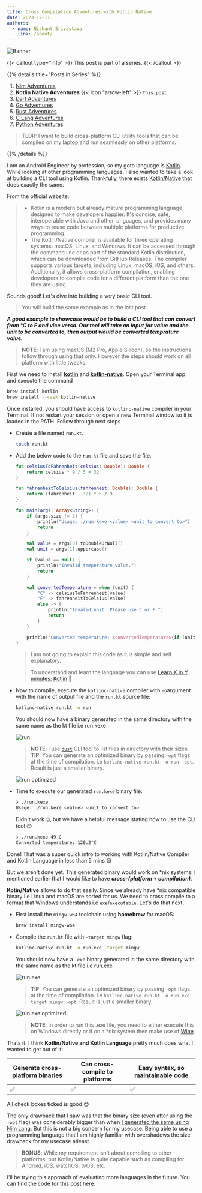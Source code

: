 ```yaml
---
title: Cross Compilation Adventures with Kotlin Native
date: 2023-12-11
authors:
  - name: Nishant Srivastava
    link: /about/
---
```


![Banner](banner.png)

<!--more-->

{{< callout type="info" >}}
This post is part of a series.
{{< /callout >}}

{{% details title="Posts in Series"  %}}

1. [Nim Adventures](/blog/cross-compilation-adventures/cross-compilation-adventures-nim/)
2. **Kotlin Native Adventures** {{< icon "arrow-left" >}} `This post`
3. [Dart Adventures](/blog/cross-compilation-adventures/cross-compilation-adventures-with-dart/)
4. [Go Adventures](/blog/cross-compilation-adventures/cross-compilation-adventures-go/)
5. [Rust Adventures](/blog/cross-compilation-adventures/cross-compilation-adventures-rust/)
6. [C Lang Adventures](/blog/cross-compilation-adventures/cross-compilation-adventures-c/)
7. [Python Adventures](/blog/cross-compilation-adventures/cross-compilation-adventures-python/)

> TLDR: I want to build cross-platform CLI utility tools that can be compiled on my laptop and run seamlessly on other platforms.

{{% /details %}}

I am an Android Engineer by profession, so my goto language is [Kotlin](https://kotlinlang.org/). While looking at other programming languages, I also wanted to take a look at building a CLI tool using Kotlin. Thankfully, there exists [Kotlin/Native](https://kotlinlang.org/docs/native-command-line-compiler.html) that does exactly the same.

From the official website:

> - Kotlin is a modern but already mature programming language designed to make developers happier. It's concise, safe, interoperable with Java and other languages, and provides many ways to reuse code between multiple platforms for productive programming.
> - The Kotlin/Native compiler is available for three operating systems: macOS, Linux, and Windows. It can be accessed through the command line or as part of the standard Kotlin distribution, which can be downloaded from GitHub Releases. The compiler supports various targets, including Linux, macOS, iOS, and others. Additionally, it allows cross-platform compilation, enabling developers to compile code for a different platform than the one they are using.

Sounds good! Let's dive into building a very basic CLI tool.

> You will build the same example as in the last post.

**_A good example to showcase would be to build a CLI tool that can convert from °C to F and vice versa. Our tool will take an input for value and the unit to be converted to, then output would be converted temprature value._**

> **NOTE**: I am using macOS (M2 Pro, Apple Silicon), so the instructions follow through using that only. However the steps should work on all platform with little tweaks.

First we need to install [**kotlin**](https://formulae.brew.sh/formula/kotlin#default) and [**kotlin-native**](https://formulae.brew.sh/cask/kotlin-native#default). Open your Terminal app and execute the command

```sh
brew install kotlin
brew install --cask kotlin-native
```

Once installed, you should have access to `kotlinc-native` compiler in your Terminal. If not restart your session or open a new Terminal window so it is loaded in the PATH. Follow through next steps

- Create a file named `run.kt`.

  ```sh
  touch run.kt
  ```

- Add the below code to the `run.kt` file and save the file.

  ```kotlin
  fun celsiusToFahrenheit(celsius: Double): Double {
      return celsius * 9 / 5 + 32
  }

  fun fahrenheitToCelsius(fahrenheit: Double): Double {
      return (fahrenheit - 32) * 5 / 9
  }

  fun main(args: Array<String>) {
      if (args.size != 2) {
          println("Usage: ./run.kexe <value> <unit_to_convert_to>")
          return
      }

      val value = args[0].toDoubleOrNull()
      val unit = args[1].uppercase()

      if (value == null) {
          println("Invalid temperature value.")
          return
      }

      val convertedTemperature = when (unit) {
          "C" -> celsiusToFahrenheit(value)
          "F" -> fahrenheitToCelsius(value)
          else -> {
              println("Invalid unit. Please use C or F.")
              return
          }
      }

      println("Converted temperature: $convertedTemperature${if (unit == "C") " °F" else " °C"}")
  }

  ```

  > I am not going to explain this code as it is simple and self explanatory.
  >
  > To understand and learn the language you can use [Learn X in Y minutes: Kotlin](https://learnxinyminutes.com/docs/kotlin/) 🚀

- Now to compile, execute the `kotlinc-native` compiler with `-o`argument with the name of output file and the `run.kt` source file:

  ```sh
  kotlinc-native run.kt -o run
  ```

  You should now have a binary generated in the same directory with the same name as the kt file i.e run.kexe

  ![run](img_1.png)

  > **NOTE**: I use [`dust`](https://github.com/bootandy/dust) CLI tool to list files in directory with their sizes.
  > **TIP**: You can generate an optimized binary by passing `-opt` flags at the time of compilation. i.e `kotlinc-native run.kt -o run -opt`. Result is just a smaller binary.

  ![run optimized](img_2.png)

- Time to execute our generated `run.kexe` binary file:

  ```sh
  ❯ ./run.kexe
  Usage: ./run.kexe <value> <unit_to_convert_to>
  ```

  Didn't work 🙄, but we have a helpful message stating how to use the CLI tool 😊

  ```sh
  ❯ ./run.kexe 49 C
  Converted temperature: 120.2°C
  ```

Done! That was a super quick intro to working with Kotlin/Native Compiler and Kotlin Language in less than 5 mins 😅

But we aren't done yet. This generated binary would work on \*nix systems. I mentioned earlier that I would like to have **_cross-(platform + compilation)_**.

**Kotin/Native** allows to do that easily. Since we already have \*nix compatible binary i.e Linux and macOS are sorted for us. We need to cross compile to a format that Windows understands i.e `exe`/`executable`. Let's do that next.

- First install the `mingw-w64` toolchain using **homebrew** for macOS:

  ```sh
  brew install mingw-w64
  ```

- Compile the `run.kt` file with `-target mingw` flag:

  ```sh
  kotlinc-native run.kt -o run.exe -target mingw
  ```

  You should now have a `.exe` binary generated in the same directory with the same name as the kt file i.e run.exe

  ![run.exe](img_3.png)

  > **TIP**: You can generate an optimized binary by passing `-opt` flags at the time of compilation. i.e `kotlinc-native run.kt -o run.exe -target mingw -opt`. Result is just a smaller binary.

  ![run.exe optimized](img_4.png)

  > **NOTE**: In order to run this .exe file, you need to either execute this on Windows directly or if on a \*nix system then make use of [Wine](https://www.winehq.org/).

Thats it. I think **Kotlin/Native and Kotlin Language** pretty much does what I wanted to get out of it:

| Generate cross-platform binaries | Can cross-compile to platforms | Easy syntax, so maintainable code |
| -------------------------------- | ------------------------------ | --------------------------------- |
| ✅                               | ✅                             | ✅                                |

All check boxes ticked is good 😊

The only drawback that I saw was that the binary size (even after using the `-opt` flag) was considerably bigger than when [I generated the same using Nim Lang](/en/blog/cross-compilation-adventures-nim/). But this is not a big concern for my usecase. Being able to use a programming language that I am highly familiar with overshadows the size drawback for my usecase atleast.

> **BONUS**: While my requirement isn't about compiling to other platforms, but Kotlin/Native is quite capable such as compiling for Android, iOS, watchOS, tvOS, etc.

I'll be trying this approach of evaluating more languages in the future. You can find the code for this post [here](https://github.com/nisrulz/cross-compilation-adventures/tree/master/kotlin-native).
